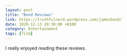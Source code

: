 ```yaml
--- 
layout: post 
title: "Bond Reviews" 
link: https://truthfulnerd.wordpress.com/jamesbond/
date: 2020-12-13 20:30:00 +0100 
category: Entertainment 
tags: [film] 
--- 
```


I really enjoyed reading these reviews.
